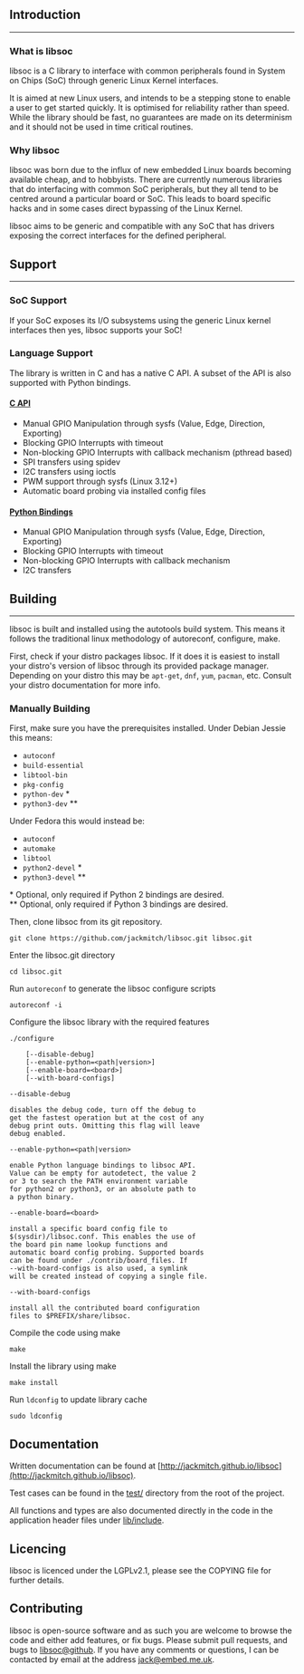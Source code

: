 ## Introduction

---

### What is libsoc

libsoc is a C library to interface with common peripherals found in
System on Chips (SoC) through generic Linux Kernel interfaces.

It is aimed at new Linux users, and intends to be a stepping stone to
enable a user to get started quickly. It is optimised for reliability
rather than speed. While the library should be fast, no guarantees are
made on its determinism and it should not be used in time critical
routines.

### Why libsoc

libsoc was born due to the influx of new embedded Linux boards becoming
available cheap, and to hobbyists. There are currently numerous
libraries that do interfacing with common SoC peripherals, but they all
tend to be centred around a particular board or SoC. This leads to board
specific hacks and in some cases direct bypassing of the Linux Kernel.

libsoc aims to be generic and compatible with any SoC that has drivers
exposing the correct interfaces for the defined peripheral.

## Support

---

### SoC Support

If your SoC exposes its I/O subsystems using the generic Linux kernel
interfaces then yes, libsoc supports your SoC!

### Language Support

The library is written in C and has a native C API. A subset of the API
is also supported with Python bindings.

#### [C API](http://jackmitch.github.io/libsoc/c/gpio)

- Manual GPIO Manipulation through sysfs (Value, Edge, Direction, Exporting)
- Blocking GPIO Interrupts with timeout
- Non-blocking GPIO Interrupts with callback mechanism (pthread based)
- SPI transfers using spidev
- I2C transfers using ioctls
- PWM support through sysfs (Linux 3.12+)
- Automatic board probing via installed config files

#### [Python Bindings](http://jackmitch.github.io/libsoc/python)

- Manual GPIO Manipulation through sysfs (Value, Edge, Direction, Exporting)
- Blocking GPIO Interrupts with timeout
- Non-blocking GPIO Interrupts with callback mechanism
- I2C transfers

## Building

---

libsoc is built and installed using the autotools build system. This means it
follows the traditional linux methodology of autoreconf, configure, make.

First, check if your distro packages libsoc. If it does it is easiest to install
your distro's version of libsoc through its provided package manager. Depending
on your distro this may be `apt-get`, `dnf`, `yum`, `pacman`, etc. Consult your
distro documentation for more info.

### Manually Building

First, make sure you have the prerequisites installed. Under Debian Jessie this
means:

 * `autoconf`
 * `build-essential`
 * `libtool-bin`
 * `pkg-config`
 * `python-dev` *
 * `python3-dev` **

Under Fedora this would instead be:

 * `autoconf`
 * `automake`
 * `libtool`
 * `python2-devel` *
 * `python3-devel` **

\* Optional, only required if Python 2 bindings are desired.<br>
\*\* Optional, only required if Python 3 bindings are desired.

Then, clone libsoc from its git repository.

	git clone https://github.com/jackmitch/libsoc.git libsoc.git

Enter the libsoc.git directory

	cd libsoc.git

Run `autoreconf` to generate the libsoc configure scripts

	autoreconf -i

Configure the libsoc library with the required features

```text
./configure

	[--disable-debug]
	[--enable-python=<path|version>]
	[--enable-board=<board>]
	[--with-board-configs]
```

```text
--disable-debug

disables the debug code, turn off the debug to
get the fastest operation but at the cost of any
debug print outs. Omitting this flag will leave
debug enabled.
```

```text
--enable-python=<path|version>

enable Python language bindings to libsoc API.
Value can be empty for autodetect, the value 2
or 3 to search the PATH environment variable
for python2 or python3, or an absolute path to
a python binary.
```

```text
--enable-board=<board>

install a specific board config file to
$(sysdir)/libsoc.conf. This enables the use of
the board pin name lookup functions and
automatic board config probing. Supported boards
can be found under ./contrib/board_files. If
--with-board-configs is also used, a symlink
will be created instead of copying a single file.
```

```text
--with-board-configs

install all the contributed board configuration
files to $PREFIX/share/libsoc.
```

Compile the code using make

```text
make
```

Install the library using make

```text
make install
```

Run `ldconfig` to update library cache

```text
sudo ldconfig
```

## Documentation

Written documentation can be found at
[http://jackmitch.github.io/libsoc](http://jackmitch.github.io/libsoc).

Test cases can be found in the 
[test/](https://github.com/jackmitch/libsoc/tree/master/test) directory
from the root of the project.

All functions and types are also documented directly in the code in the
application header files under
[lib/include](https://github.com/jackmitch/libsoc/tree/master/lib/include).

## Licencing

libsoc is licenced under the LGPLv2.1, please see the COPYING file for
further details.

## Contributing

libsoc is open-source software and as such you are welcome to browse the
code and either add features, or fix bugs. Please submit pull requests,
and bugs to [libsoc@github](http://www.github.com/jackmitch/libsoc).
If you have any comments or questions, I can be contacted by email at the
address [jack@embed.me.uk](mailto:jack@embed.me.uk).

